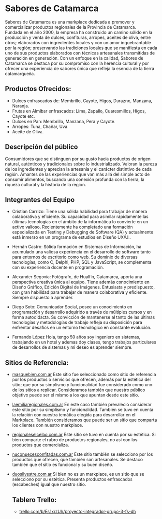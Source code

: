 # Sabores de Catamarca

Sabores de Catamarca es una markplace dedicada a promover y comercializar productos regionales de la Provincia de Catamarca.  
Fundada en el año 2000, la empresa ha construido un camino sólido en la producción y venta de dulces, confituras, arropes, aceites de oliva, entre otros; elaborados con ingredientes locales y con un amor inquebrantable por la región; preservando las tradiciones locales que se manifiesta en cada uno de sus productos elaborados con técnicas artesanales transmitidas de generación en generación.
Con un enfoque en la calidad, Sabores de Catamarca se destaca por su compromiso con la herencia cultural y por ofrecer una experiencia de sabores única que refleja la esencia de la tierra catamarqueña.

## Productos Ofrecidos:

- Dulces enfrascados de: Membrillo, Cayote, Higos, Durazno, Manzana, Naranja.
- Frutas en Almíbar enfrascados: Lima, Zapallo, Cuaresmillos, Higos, Cayote etc.
- Dulces en Pan: Membrillo, Manzana, Pera y Cayote.
- Arropes: Tuna, Chañar, Uva.
- Aceite de Oliva.

## Descripción del público

Consumidores que se distinguen por su gusto hacia productos de origen natural, auténticos y tradicionales sobre lo industrializado. Valoran la pureza de los ingredientes y aprecian la artesanía y el carácter distintivo de cada región. Amantes de las experiencias que van más allá del simple acto de consumir alimentos, buscando una conexión profunda con la tierra, la riqueza cultural y la historia de la región.

## Integrantes del Equipo

- Cristian Carrizo: Tiene una sólida habilidad para trabajar de manera colaborativa y eficiente. Su capacidad para asimilar rápidamente las últimas tecnologías en el ámbito de la informática lo convierte en un activo valioso. Recientemente ha completado una formación especializada en Testing y Debugging de Software (QA) y actualmente está inmerso en un programa de estudios en Diseño UX/UI.

- Hernán Castro: Sólida formación en Sistemas de Información, ha acumulado una valiosa experiencia en el desarrollo de software tanto para entornos de escritorio como web. Su dominio de diversas tecnologías, como C, Delphi, PHP, SQL y JavaScript, se complementa con su experiencia docente en programación.

- Alexander Segovia: Fotógrafo, de Hualfín, Catamarca, aporta una perspectiva creativa única al equipo. Tiene además conocimiento en Diseño Gráfico, Edición Digital de Imágenes. Entusiasta y predispuesto, con gran habilidad para trabajar de manera colaborativa y eficiente. Siempre dispuesto a aprender.

- Diego Soto: Comunicador Social, posee un conocimiento en programación y desarrollo adquirido a través de múltiples cursos y en forma autodidacta. Su convicción de mantenerse al tanto de las últimas tecnologías y metodologías de trabajo refleja su disposición para enfrentar desafíos en un entorno tecnológico en constante evolución.

- Fernando López Hola, tengo 50 años soy ingeniero en sistemas, trabajando en un hotel y ademas doy clases, tengo trabajos particulares de desarrollos de sistemas y mi deseo es aprender siempre.

## Sitios de Referencia:

- [masquebien.com.ar](https://masquebien.com.ar/)
  Este sitio fue seleccionado como sitio de referencia por los productos o servicios que ofrecen, además por la estética del sitio; que por su simplismo y funcionalidad fue considerado como uno de los sitios a replicar. Consideramos también que nuestro público objetivo puede ser el mismo a los que apuntan desde este sitio.

- [laemiliaregionales.com.ar](https://www.laemiliaregionales.com.ar/)
  En este caso también prevaleció considerar este sitio por su simplismo y funcionalidad. También se tuvo en cuenta la relación con nuestra temática elegida para desarrollar en el Markplace. También consideramos que puede ser un sitio que comparta los clientes con nuestro markplace.

- [regionaleselceibo.com.ar](https://www.regionaleselceibo.com.ar/)
  Este sitio se tuvo en cuenta por su estética. Si bien comparte el rubro de productos regionales, no así con los productos que comercializa.

- [nuconuecesconfitadas.com.ar](https://www.nuconuecesconfitadas.com.ar/)
  Este sitio también se selecciono por los productos que ofrecen, que también son artesanales. Se destaco también que el sitio es funcional y su buen diseño.

- [duosilvestre.com.ar](https://duosilvestre.com.ar/)
  Si bien no es un markplace, es un sitio que se selecciono por su estética. Presenta productos enfrascados (escabeches) igual que nuestro sitio.

  ## Tablero Trello:

  - [trello.com/b/Es1xrzUh/proyecto-integrador-grupo-3-fs-dh](https://trello.com/b/Es1xrzUh/proyecto-integrador-grupo-3-fs-dh)
